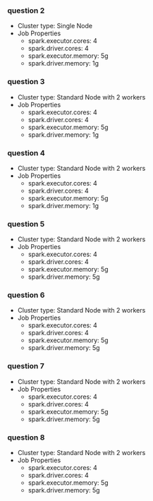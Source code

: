 ### question 2

- Cluster type: Single Node
- Job Properties
  - spark.executor.cores:  4
  - spark.driver.cores:  4
  - spark.executor.memory:  5g
  - spark.driver.memory:  1g



### question 3

- Cluster type: Standard Node with 2 workers
- Job Properties
  - spark.executor.cores:  4
  - spark.driver.cores:  4
  - spark.executor.memory:  5g
  - spark.driver.memory:  1g



### question 4

- Cluster type: Standard Node with 2 workers
- Job Properties
  - spark.executor.cores:  4
  - spark.driver.cores:  4
  - spark.executor.memory:  5g
  - spark.driver.memory:  1g



### question 5

- Cluster type: Standard Node with 2 workers
- Job Properties
  - spark.executor.cores:  4
  - spark.driver.cores:  4
  - spark.executor.memory:  5g
  - spark.driver.memory:  5g



### question 6

- Cluster type: Standard Node with 2 workers
- Job Properties
  - spark.executor.cores:  4
  - spark.driver.cores:  4
  - spark.executor.memory:  5g
  - spark.driver.memory:  5g



### question 7

- Cluster type: Standard Node with 2 workers
- Job Properties
  - spark.executor.cores:  4
  - spark.driver.cores:  4
  - spark.executor.memory:  5g
  - spark.driver.memory:  5g



### question 8

- Cluster type: Standard Node with 2 workers
- Job Properties
  - spark.executor.cores:  4
  - spark.driver.cores:  4
  - spark.executor.memory:  5g
  - spark.driver.memory:  5g